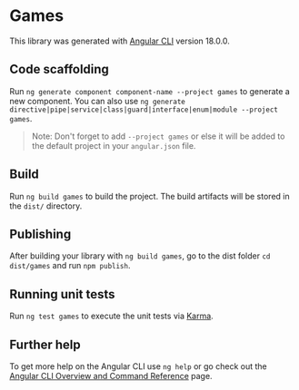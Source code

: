 # Games

This library was generated with [Angular CLI](https://github.com/angular/angular-cli) version 18.0.0.

## Code scaffolding

Run `ng generate component component-name --project games` to generate a new component. You can also use `ng generate directive|pipe|service|class|guard|interface|enum|module --project games`.
> Note: Don't forget to add `--project games` or else it will be added to the default project in your `angular.json` file. 

## Build

Run `ng build games` to build the project. The build artifacts will be stored in the `dist/` directory.

## Publishing

After building your library with `ng build games`, go to the dist folder `cd dist/games` and run `npm publish`.

## Running unit tests

Run `ng test games` to execute the unit tests via [Karma](https://karma-runner.github.io).

## Further help

To get more help on the Angular CLI use `ng help` or go check out the [Angular CLI Overview and Command Reference](https://angular.dev/tools/cli) page.
